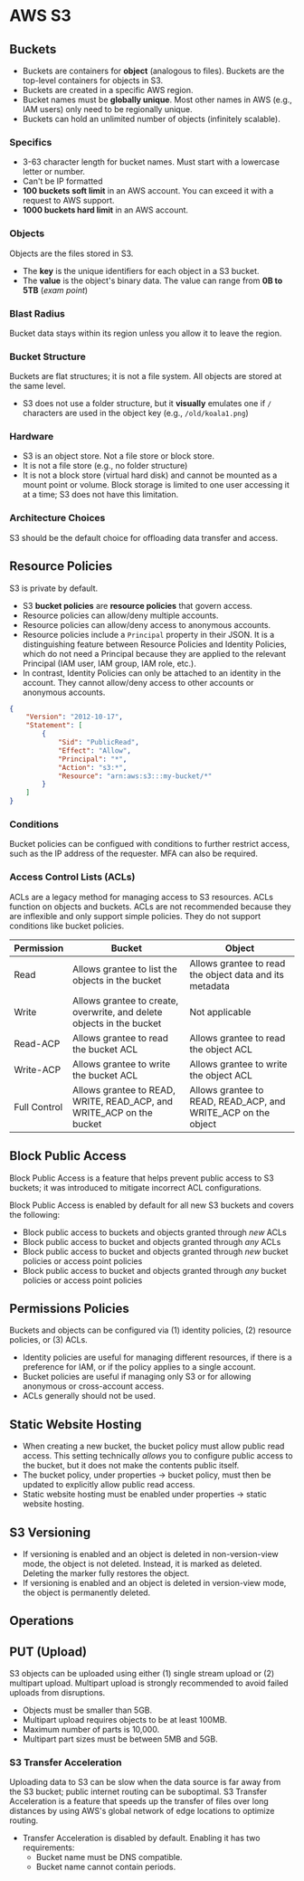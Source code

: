 # AWS S3

## Buckets
- Buckets are containers for **object** (analogous to files). Buckets are the top-level containers for objects in S3.
- Buckets are created in a specific AWS region.
- Bucket names must be **globally unique**. Most other names in AWS (e.g., IAM users) only need to be regionally unique.
- Buckets can hold an unlimited number of objects (infinitely scalable).

### Specifics
- 3-63 character length for bucket names. Must start with a lowercase letter or number.
- Can't be IP formatted
- **100 buckets soft limit** in an AWS account. You can exceed it with a request to AWS support.
- **1000 buckets hard limit** in an AWS account.

### Objects 
Objects are the files stored in S3.
- The **key** is the unique identifiers for each object in a S3 bucket.
- The **value** is the object's binary data. The value can range from **0B to 5TB** (*exam point*)

### Blast Radius
Bucket data stays within its region unless you allow it to leave the region.

### Bucket Structure
Buckets are flat structures; it is not a file system. All objects are stored at the same level.
- S3 does not use a folder structure, but it **visually** emulates one if `/` characters are used in the object key (e.g., `/old/koala1.png`)

### Hardware
- S3 is an object store. Not a file store or block store.
- It is not a file store (e.g., no folder structure)
- It is not a block store (virtual hard disk) and cannot be mounted as a mount point or volume. Block storage is limited to one user accessing it at a time; S3 does not have this limitation.

### Architecture Choices
S3 should be the default choice for offloading data transfer and access.


## Resource Policies
S3 is private by default.
- S3 **bucket policies** are **resource policies** that govern access.
- Resource policies can allow/deny multiple accounts. 
- Resource policies can allow/deny access to anonymous accounts.
- Resource policies include a `Principal` property in their JSON. It is a distinguishing feature between Resource Policies and Identity Policies, which do not need a Principal because they are applied to the relevant Principal (IAM user, IAM group, IAM role, etc.).
- In contrast, Identity Policies can only be attached to an identity in the account. They cannot allow/deny access to other accounts or anonymous accounts.

```json
{
    "Version": "2012-10-17",
    "Statement": [
        {
            "Sid": "PublicRead",
            "Effect": "Allow",
            "Principal": "*",
            "Action": "s3:*",
            "Resource": "arn:aws:s3:::my-bucket/*"
        }
    ]
}

```

### Conditions
Bucket policies can be configued with conditions to further restrict access, such as the IP address of the requester. MFA can also be required.

### Access Control Lists (ACLs)
ACLs are a legacy method for managing access to S3 resources. ACLs function on objects and buckets. ACLs are not recommended because they are inflexible and only support simple policies. They do not support conditions like bucket policies.

|Permission|Bucket|Object|
|---|---|---|
|Read|Allows grantee to list the objects in the bucket|Allows grantee to read the object data and its metadata|
|Write|Allows grantee to create, overwrite, and delete objects in the bucket|Not applicable|
|Read-ACP|Allows grantee to read the bucket ACL|Allows grantee to read the object ACL|
|Write-ACP|Allows grantee to write the bucket ACL|Allows grantee to write the object ACL|
|Full Control|Allows grantee to READ, WRITE, READ_ACP, and WRITE_ACP on the bucket|Allows grantee to READ, READ_ACP, and WRITE_ACP on the object|

## Block Public Access
Block Public Access is a feature that helps prevent public access to S3 buckets; it was introduced to mitigate incorrect ACL configurations. 

Block Public Access is enabled by default for all new S3 buckets and covers the following:
- Block public access to buckets and objects granted through *new* ACLs
- Block public access to bucket and objects granted through *any* ACLs
- Block public access to bucket and objects granted through *new* bucket policies or access point policies
- Block public access to bucket and objects granted through *any* bucket policies or access point policies

## Permissions Policies
Buckets and objects can be configured via (1) identity policies, (2) resource policies, or (3) ACLs.
- Identity policies are useful for managing different resources, if there is a preference for IAM, or if the policy applies to a single account.
- Bucket policies are useful if managing only S3 or for allowing anonymous or cross-account access.
- ACLs generally should not be used.

## Static Website Hosting
- When creating a new bucket, the bucket policy must allow public read access. This setting technically *allows* you to configure public access to the bucket, but it does not make the contents public itself.
- The bucket policy, under properties -> bucket policy, must then be updated to explicitly allow public read access.
- Static website hosting must be enabled under properties -> static website hosting.

## S3 Versioning

- If versioning is enabled and an object is deleted in non-version-view mode, the object is not deleted. Instead, it is marked as deleted. Deleting the marker fully restores the object.
- If versioning is enabled and an object is deleted in version-view mode, the object is permanently deleted.

## Operations

## PUT (Upload)
S3 objects can be uploaded using either (1) single stream upload or (2) multipart upload. Multipart upload is strongly recommended to avoid failed uploads from disruptions.

- Objects must be smaller than 5GB.
- Multipart upload requires objects to be at least 100MB.
- Maximum number of parts is 10,000.
- Multipart part sizes must be between 5MB and 5GB. 

### S3 Transfer Acceleration
Uploading data to S3 can be slow when the data source is far away from the S3 bucket; public internet routing can be suboptimal. S3 Transfer Acceleration is a feature that speeds up the transfer of files over long distances by using AWS's global network of edge locations to optimize routing.

- Transfer Acceleration is disabled by default. Enabling it has two requirements:
    - Bucket name must be DNS compatible.
    - Bucket name cannot contain periods.

